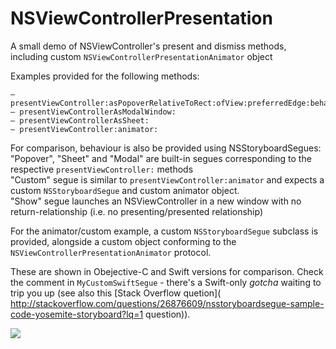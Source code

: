 # NSViewControllerPresentation

A small demo of NSViewController's present and dismiss methods, including custom `NSViewControllerPresentationAnimator` object  
  
Examples provided for the following methods:  
  
    – presentViewController:asPopoverRelativeToRect:ofView:preferredEdge:behavior:  
    – presentViewControllerAsModalWindow:  
    – presentViewControllerAsSheet:  
    – presentViewController:animator:  
    
For comparison, behaviour is also be provided using NSStoryboardSegues:  
"Popover", "Sheet" and "Modal" are built-in segues corresponding to the respective `presentViewController:` methods    
"Custom"  segue is similar to `presentViewController:animator` and expects a custom `NSStoryboardSegue` and custom animator object.  
"Show" segue launches an NSViewController in a new window with no return-relationship (i.e. no presenting/presented relationship)

For the animator/custom example, a custom `NSStoryboardSegue` subclass is provided, alongside a custom object conforming to the  `NSViewControllerPresentationAnimator` protocol.  

These are shown in Obejective-C and Swift versions for comparison. Check the comment in `MyCustomSwiftSegue` - there's a Swift-only  _gotcha_ waiting to trip you up (see also this [Stack Overflow quetion]( http://stackoverflow.com/questions/26876609/nsstoryboardsegue-sample-code-yosemite-storyboard?lq=1 question)).


![](http://i.stack.imgur.com/JuGRB.png)
